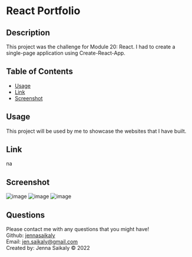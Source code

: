 
  # React Portfolio  

  ## Description

  This project was the challenge for Module 20: React.  I had to create a single-page application using Create-React-App.

  

  ## Table of Contents 

  * [Usage](#usage)
  * [Link](#link) 
  * [Screenshot](#screenshot)
   
  
  ## Usage 

  This project will be used by me to showcase the websites that I have built.

  ## Link

  na

  ## Screenshot

  ![image](https://user-images.githubusercontent.com/99379999/180629554-7b5005f0-7771-4764-ac48-3c16f13e91f3.png)
  ![image](https://user-images.githubusercontent.com/99379999/180629569-aa45d474-a348-4910-96cb-7a723ce4b8f1.png)
  ![image](https://user-images.githubusercontent.com/99379999/180629584-4eccbe7f-4273-4b66-a504-38be04c91fc6.png)



  
  ## Questions

  Please contact me with any questions that you might have!<br/>
  Github: <a href="https://www.github.com/jennasaikaly" target="_blank">jennasaikaly</a><br/>
  Email: [jen.saikaly@gmail.com](mailto:jen.saikaly@gmail.com)<br/>
  Created by: Jenna Saikaly &copy; 2022
